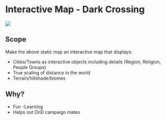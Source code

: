 # Interactive Map - Dark Crossing

![](/img/dark_crossing_original.png)

## Scope

Make the above static map an interactive map that displays:

- Cities/Towns as interactive objects including details (Region, Religion, People Groups)
- True scaling of distance in the world
- Terrain/hillshade/biomes

## Why?

- Fun
-Learning
- Helps out DnD campaign mates 
